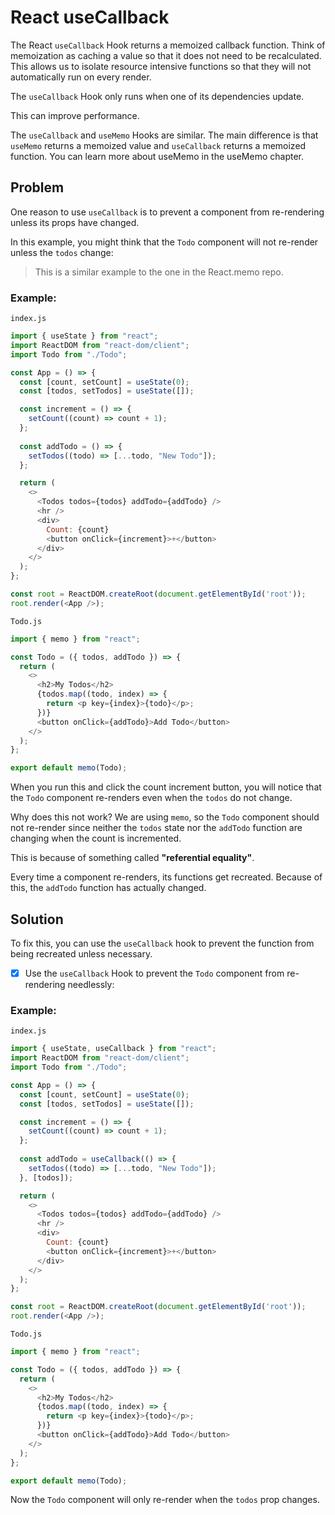 # React useCallback
 The React `useCallback` Hook returns a memoized callback function. Think of memoization as caching a value so that it does not need to be recalculated. This allows us to isolate resource intensive functions so that they will not automatically run on every render.
 
The `useCallback` Hook only runs when one of its dependencies update. 

This can improve performance.

The `useCallback` and `useMemo` Hooks are similar. The main difference is that `useMemo` returns a memoized value and `useCallback` returns a memoized function. You can learn more about useMemo in the useMemo chapter.

## Problem

One reason to use `useCallback` is to prevent a component from re-rendering unless its props have changed.

In this example, you might think that the `Todo` component will not re-render unless the `todos` change:

> This is a similar example to the one in the React.memo repo.

### Example:

`index.js`

```js
import { useState } from "react";
import ReactDOM from "react-dom/client";
import Todo from "./Todo";

const App = () => {
  const [count, setCount] = useState(0);
  const [todos, setTodos] = useState([]);

  const increment = () => {
    setCount((count) => count + 1);
  };
  
  const addTodo = () => {
    setTodos((todo) => [...todo, "New Todo"]);
  };

  return (
    <>
      <Todos todos={todos} addTodo={addTodo} />
      <hr />
      <div>
        Count: {count}
        <button onClick={increment}>+</button>
      </div>
    </>
  );
};

const root = ReactDOM.createRoot(document.getElementById('root'));
root.render(<App />);
```

`Todo.js`

```js
import { memo } from "react";

const Todo = ({ todos, addTodo }) => {
  return (
    <>
      <h2>My Todos</h2>
      {todos.map((todo, index) => {
        return <p key={index}>{todo}</p>;
      })}
      <button onClick={addTodo}>Add Todo</button>
    </>
  );
};

export default memo(Todo);
```

When you run this and click the count increment button, you will notice that the `Todo` component re-renders even when the `todos` do not change.

Why does this not work? We are using `memo`, so the `Todo` component should not re-render since neither the `todos` state nor the `addTodo` function are changing when the count is incremented.

This is because of something called **"referential equality"**.

Every time a component re-renders, its functions get recreated. Because of this, the `addTodo` function has actually changed.

## Solution

To fix this, you can use the `useCallback` hook to prevent the function from being recreated unless necessary.

- [x] Use the `useCallback` Hook to prevent the `Todo` component from re-rendering needlessly:

### Example:

`index.js`

```js
import { useState, useCallback } from "react";
import ReactDOM from "react-dom/client";
import Todo from "./Todo";

const App = () => {
  const [count, setCount] = useState(0);
  const [todos, setTodos] = useState([]);

  const increment = () => {
    setCount((count) => count + 1);
  };
  
  const addTodo = useCallback(() => {
    setTodos((todo) => [...todo, "New Todo"]);
  }, [todos]);

  return (
    <>
      <Todos todos={todos} addTodo={addTodo} />
      <hr />
      <div>
        Count: {count}
        <button onClick={increment}>+</button>
      </div>
    </>
  );
};

const root = ReactDOM.createRoot(document.getElementById('root'));
root.render(<App />);
```

`Todo.js`

```js
import { memo } from "react";

const Todo = ({ todos, addTodo }) => {
  return (
    <>
      <h2>My Todos</h2>
      {todos.map((todo, index) => {
        return <p key={index}>{todo}</p>;
      })}
      <button onClick={addTodo}>Add Todo</button>
    </>
  );
};

export default memo(Todo);
```
Now the `Todo` component will only re-render when the `todos` prop changes.


